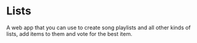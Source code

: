 # Lists

A web app that you can use to create song playlists and all other kinds of lists, add items to them and vote for the best item.
